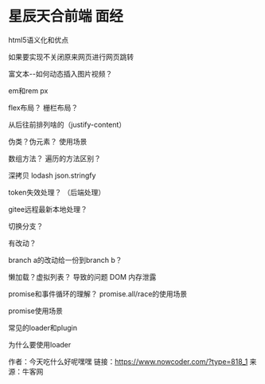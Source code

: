 # 星辰天合前端 面经

html5语义化和优点

如果要实现不关闭原来网页进行网页跳转

富文本--如何动态插入图片视频？

em和rem px

flex布局？ 栅栏布局？

从后往前排列啥的（justify-content）

伪类？伪元素？ 使用场景

数组方法？ 遍历的方法区别？

深拷贝 lodash json.stringfy

token失效处理？ （后端处理）

gitee远程最新本地处理？

切换分支？

有改动？

branch a的改动给一份到branch b？

懒加载？虚拟列表？ 导致的问题 DOM 内存泄露

promise和事件循环的理解？ promise.all/race的使用场景

promise使用场景

常见的loader和plugin

为什么要使用loader



作者：今天吃什么好呢嘿嘿
链接：https://www.nowcoder.com/?type=818_1
来源：牛客网